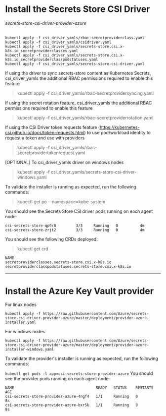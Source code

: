 # Install the Secrets Store CSI Driver

###### secrets-store-csi-driver-provider-azure
 ```
 kubectl apply -f csi_driver_yamls/rbac-secretproviderclass.yaml
 kubectl apply -f csi_driver_yamls/csidriver.yaml
 kubectl apply -f csi_driver_yamls/secrets-store.csi.x-k8s.io_secretproviderclasses.yaml
 kubectl apply -f csi_driver_yamls/secrets-store.csi.x-k8s.io_secretproviderclasspodstatuses.yaml
 kubectl apply -f csi_driver_yamls/secrets-store-csi-driver.yaml
 ```

If using the driver to sync secrets-store content as Kubernetes Secrets, csi_driver_yamls the additional RBAC permissions
required to enable this feature
> kubectl apply -f csi_driver_yamls/rbac-secretprovidersyncing.yaml

If using the secret rotation feature, csi_driver_yamls the additional RBAC permissions
required to enable this feature
> kubectl apply -f csi_driver_yamls/rbac-secretproviderrotation.yaml

If using the CSI Driver token requests feature (https://kubernetes-csi.github.io/docs/token-requests.html) to use
pod/workload identity to request a token and use with providers
> kubectl apply -f csi_driver_yamls/rbac-secretprovidertokenrequest.yaml

[OPTIONAL] To csi_driver_yamls driver on windows nodes
> kubectl apply -f csi_driver_yamls/secrets-store-csi-driver-windows.yaml

To validate the installer is running as expected, run the following commands:


> kubectl get po --namespace=kube-system

You should see the Secrets Store CSI driver pods running on each agent node:

```
csi-secrets-store-qp9r8         3/3     Running   0          4m
csi-secrets-store-zrjt2         3/3     Running   0          4m
```
You should see the following CRDs deployed:


> kubectl get crd
```
NAME
secretproviderclasses.secrets-store.csi.x-k8s.io
secretproviderclasspodstatuses.secrets-store.csi.x-k8s.io
```

-----------------------------------------------------------------------------------------


# Install the Azure Key Vault provider

For linux nodes

```
kubectl apply -f https://raw.githubusercontent.com/Azure/secrets-store-csi-driver-provider-azure/master/deployment/provider-azure-installer.yaml
```

For windows nodes

```
kubectl apply -f https://raw.githubusercontent.com/Azure/secrets-store-csi-driver-provider-azure/master/deployment/provider-azure-installer-windows.yaml
```

To validate the provider's installer is running as expected, run the following commands:

``` kubectl get pods -l app=csi-secrets-store-provider-azure ```
You should see the provider pods running on each agent node:

```
NAME                                     READY   STATUS    RESTARTS   AGE
csi-secrets-store-provider-azure-4ngf4   1/1     Running   0          8s
csi-secrets-store-provider-azure-bxr5k   1/1     Running   0          8s
```
